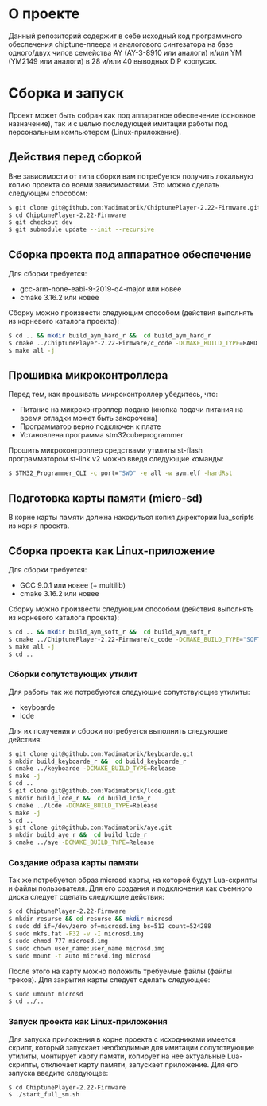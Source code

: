 # О проекте
Данный репозиторий содержит в себе исходный код программного обеспечения chiptune-плеера и аналогового синтезатора на базе одного/двух чипов семейства AY (AY-3-8910 или аналоги) и/или YM (YM2149 или аналоги) в 28 и/или 40 выводных DIP корпусах.
# Сборка и запуск
Проект может быть собран как под аппаратное обеспечение (основное назначение), так и с целью последующей имитации работы под персональным компьютером  (Linux-приложение).
## Действия перед сборкой
Вне зависимости от типа сборки вам потребуется получить локальную копию проекта со всеми зависимостями. Это можно сделать следующем способом:
```sh
$ git clone git@github.com:Vadimatorik/ChiptunePlayer-2.22-Firmware.git
$ cd ChiptunePlayer-2.22-Firmware
$ git checkout dev
$ git submodule update --init --recursive
```

## Сборка проекта под аппаратное обеспечение
Для сборки требуется:
* gcc-arm-none-eabi-9-2019-q4-major или новее
* cmake 3.16.2 или новее

Сборку можно произвести следующим способом (действия выполнять из корневого каталога проекта):
```sh
$ cd .. && mkdir build_aym_hard_r &&  cd build_aym_hard_r
$ cmake ../ChiptunePlayer-2.22-Firmware/c_code -DCMAKE_BUILD_TYPE=HARD -DTOOLCHAIN_BIN_PATH=/opt/arm/gcc-arm-none-eabi-8-2018-q4-major/bin/
$ make all -j
```

## Прошивка микроконтроллера
Перед тем, как прошивать микроконтроллер убедитесь, что:
* Питание на микроконтроллер подано (кнопка подачи питания на время отладки может быть закорочена)
* Программатор верно подключен к плате
* Установлена программа stm32cubeprogrammer

Прошить микроконтроллер средствами утилиты st-flash программатором st-link v2 можно введя следующие команды:
```sh
$ STM32_Programmer_CLI -c port="SWD" -e all -w aym.elf -hardRst
```

## Подготовка карты памяти (micro-sd)
В корне карты памяти должна находиться копия директории lua_scripts из корня проекта.

## Сборка проекта как Linux-приложение
Для сборки требуется:
* GCC 9.0.1 или новее (+ multilib)
* cmake 3.16.2 или новее

Сборку можно произвести следующим способом (действия выполнять из корневого каталога проекта):
```sh
$ cd .. && mkdir build_aym_soft_r &&  cd build_aym_soft_r
$ cmake ../ChiptunePlayer-2.22-Firmware/c_code -DCMAKE_BUILD_TYPE="SOFT" 
$ make all -j
$ cd ..
```

### Сборки сопутствующих утилит
Для работы так же потребуются следующие сопутствующие утилиты:
* keyboarde
* lcde

Для их получения и сборки потребуется выполнить следующие действия:
```sh
$ git clone git@github.com:Vadimatorik/keyboarde.git
$ mkdir build_keyboarde_r &&  cd build_keyboarde_r
$ cmake ../keyboarde -DCMAKE_BUILD_TYPE=Release
$ make -j
$ cd ..
$ git clone git@github.com:Vadimatorik/lcde.git
$ mkdir build_lcde_r &&  cd build_lcde_r
$ cmake ../lcde -DCMAKE_BUILD_TYPE=Release
$ make -j
$ cd ..
$ git clone git@github.com:Vadimatorik/aye.git
$ mkdir build_aye_r &&  cd build_lcde_r
$ cmake ../aye -DCMAKE_BUILD_TYPE=Release
```
### Создание образа карты памяти
Так же потребуется образ microsd карты, на которой будут Lua-скрипты и файлы пользователя. Для его создания и подключения как съемного диска следует сделать следующие действия:
```sh
$ cd ChiptunePlayer-2.22-Firmware
$ mkdir resurse && cd resurse && mkdir microsd
$ sudo dd if=/dev/zero of=microsd.img bs=512 count=524288
$ sudo mkfs.fat -F32 -v -I microsd.img
$ sudo chmod 777 microsd.img
$ sudo chown user_name:user_name microsd.img
$ sudo mount -t auto microsd.img microsd
```

После этого на карту можно положить требуемые файлы (файлы треков).
Для закрытия карты следует сделать следующее:
```sh
$ sudo umount microsd
$ cd ../..
```

### Запуск проекта как Linux-приложения
Для запуска приложения в корне проекта с исходниками имеется скрипт, который запускает необходимые для имитации сопутствующие утилиты, монтирует карту памяти, копирует на нее актуальные Lua-скрипты, отключает карту памяти, запускает приложение.
Для его запуска введите следующее:
```sh
$ cd ChiptunePlayer-2.22-Firmware
$ ./start_full_sm.sh
```
